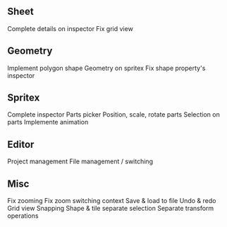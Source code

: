

## Sheet
Complete details on inspector
Fix grid view

## Geometry
Implement polygon shape
Geometry on spritex
Fix shape property's inspector

## Spritex
Complete inspector
Parts picker
Position, scale, rotate parts
Selection on parts
Implemente animation

## Editor
Project management
File management / switching

## Misc
Fix zooming
Fix zoom switching context
Save & load to file
Undo & redo
Grid view
Snapping
Shape & tile separate selection
Separate transform operations

